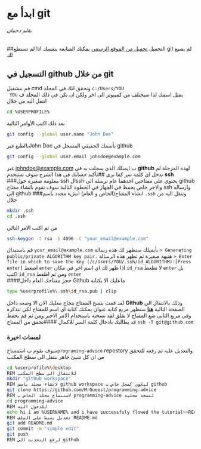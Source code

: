 # ابدأ مع git
###### بقلم دحمان
##التحميل
[تحميل من الموقع الرسمي](https://git-scm.com/download/win "تحميل من الموقع الرسمي")
يمكنك المتابعة بنفسك اذا لم تستطع git  لم يصنع لك 
## التسجيل في github من خلال git
قم بتشغيل cmd وتحقق انك  في المجلد `c:/Users/YOU`   
` YOU` يمثل اسمك  لذا سيختلف من كمبيوتر الى اخر ولكن ان تكن في ذلك المجلد ف انتقل اليه من خلال  
```bash
cd %USERPROFILE%
```
بعد ذلك اكتب الأوامر التالية
```bash
git config --global user.name "John Doe"
```
بالطبع غيرJohn Doe بأسمك الحقيقي المسجل في github
```bash
git config --global user.email johndoe@example.com
```
غير johndoe@example.com ب ايميلك الذي سجلت به في **github**
لهذه المرحلة لم ندخل اي كلمة سر  كما نرى
##تأكيد حسابك 
في هذا الشرح سوف نستخدم **ssh**
###معلومة صغيرة حول  ssh
الssh يحتوي على مفتاحين احدهما عام نرسله الى github والاخر خاص يحفظ في الجهاز في الخطوة التالية سوف نقوم بانشاء مفتاح  ssh  وارساله الى github
###انشاء المفتاح(الخاص و العام)
انشء مجدد باسم  `.ssh` وتنقل اليه من خلال
```bash
mkdir .ssh
cd .ssh
```
من ثم اكتب الامر التالي
```bash
ssh-keygen -t rsa -b 4096 -C "your_email@example.com"
```
قم باستبدال  `your_email@example.com` بأيميلك 
ستظهر لك هذه رسالة
`> Generating public/private ALGORITHM key pair.`
هنيهة صغيرة ثم تظهر هذه الرسالة
`> Enter file in which to save the key (/c/Users/YOU/.ssh/id_ALGORITHM):[Press enter]`
اضغط `enter` اذا ظهر لك اي اسم اخر في مكان `id_rsa`  لا تظغط `enter`  بل اكتب `id_rsa` ومن  ثم  اظغط `enter`  
####حجز مفتاحك العام داخل Github 
ماعليك الا بكتابة
```bash
type %userprofile%\.ssh\id_rsa.pub | clip
```
لقد قمت بنسخ المفتاح بنجاح معليك الان الا  وضعه داخل **Github**  وذلك بالانتقال الى  الصفحة التالية  **[هنا](http://https://github.com/settings/keys "
هنا")** ستظهر مربع كتابة عنوان يمكنك كتابة اي اسم للمفتاح لكي تتذكره  وفي مربع الثاني ضع المفتاح لا تقلق لقد نسخته باستخدام الامر الاخير ومن ثم قم بحفظ  قد يطالبك بادخال كلمة السر للاكمال
####تحقق من المفتاح 
```ssh -T git@github.com```
### لمسات اخيرة
سوف نقوم ب استنساخ`programing-advice` repostory والتعديل عليه ثم رفعه للتحقق من ان كل شيئ جاهز
ننتقل الى سطح المكتب 
```bash
cd %userprofile%\desktop 
REM للانتقال الى سطح المكتب
mkdir "github workspace"
REM لانشاء مجلد باسم github workspace ليكون كمجل خاص ب github
git clone https://github.com/MrGueest/programming-advice 
REM لاستنساخ مجلد الخاص ب programming-advice لنسخة محلية 
cd programming-advice 
REM للدخول اليه
echo hi i am %USERNAME% and i have successfuly flowed the tutorial>>README.md
REM تعديل بسيط على الملف README.md
git add README.md
git commit -m "simple edit"
git push
REM لرفع التحديث الى github
```
